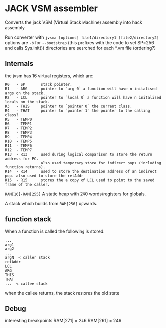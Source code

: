 # JACK VSM assembler

Converts the jack VSM (Virtual Stack Machine) assembly into hack assembly

Run converter with `jvsma [options] file1/directory1 [file2/directory2]`
options are `-b` for `--bootstrap` (this prefixes with the code to set SP=256 and calls Sys.init())
directories are searched for each *.vm file (ordering?)

## Internals

the jvsm has 16 virtual registers, which are:

```
R0   - SP       stack pointer.
R1   - ARG      pointer to `arg 0` a function will have n initalised args on the stack.
R2   - LCL      pointer to `local 0` a function will have n initalised locals on the stack.
R3   - THIS     pointer to `pointer 0` the current class.
R4   - THAT     pointer to `pointer 1` the pointer to the calling class?
R5   - TEMP0
R6   - TEMP1
R7   - TEMP2
R8   - TEMP3
R9   - TEMP4
R10  - TEMP5
R11  - TEMP6
R12  - TEMP7
R13  - R13      used during logical comparison to store the return address for PC.
                also used temporary store for indirect pops (including function returns).
R14  - R14      used to store the destination address of an indirect pop. also used to store the retAddr
R15  - R15      stores the a copy of LCL used to point to the saved frame of the caller.
```

`RAM[16]-RAM[255]` A static heap with 240 words/registers for globals.

A stack which builds from `RAM[256]` upwards.

## function stack

When a function is called the following is stored:

```
...
arg1
arg2
...
argN  < caller stack
retAddr
LCL
ARG
THIS
THAT
...  < callee stack
```

when the callee returns, the stack restores the old state

## Debug

interesting breakpoints
RAM[271] = 246
RAM[261] = 246

